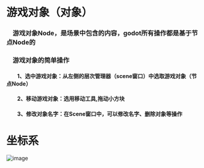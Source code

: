 # 游戏对象（对象）

### &emsp;游戏对象Node，是场景中包含的内容，godot所有操作都是基于节点Node的
### &emsp;游戏对象的简单操作
#### &emsp;&emsp;1、选中游戏对象：从左侧的层次管理器（scene窗口）中选取游戏对象（节点Node）
#### &emsp;&emsp;2、移动游戏对象：选用移动工具,拖动小方块
#### &emsp;&emsp;3、修改对象名字：在Scene窗口中，可以修改名字、删除对象等操作

# 坐标系
![image]()
